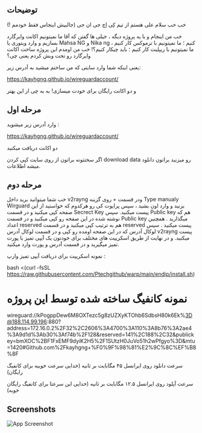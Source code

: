 
## توضیحات
خب خب سلام علی هستم از تیم کِی اِچ جی ان جی (جالبیش اینجاس فقط خودمم !)

خب من اینجام و با یه پروژه دیگه ، خیلی ها گفتن که آقا ما نمیتونیم اکانت وایرگارد بسازیم و وارد ویتوری یا Mahsa NG و Nika ng کنیم ؛ ما نمیتونیم با ترموکس کار کنیم ، ما نمیتونیم با ریپلیت کار کنیم ؛ باید چیکار کنیم؟! خب من اومدم این پروژه ساخت اکانت وایرگارد رو تحت وبش کردم یعنی چی؟

یعنی اینکه شما وارد سایتی که من ساختم میشید به آدرس زیر:

https://kayhgng.github.io/wireguardaccount/

و دو اکانت رایگان برای خودت میسازی! به به چی از این بهتر


## مرحله اول
وارد آدرس زیر میشوید :

https://kayhgng.github.io/wireguardaccount/

دو اکانت دریافت میکنید 

اگر سختتونه براتون از روی سایت کپی کردن download data رو میزنید براتون دانلود میشه اطلاعات.


## مرحله دوم
خب شما میتوانید برید داخل  v2rayng ودر قسمت + روی گزینه Type manualy Wirguard بزنید و وارد اون بشید ، سپس پرایوت کی رو هرکدوم که خواستید از این صفحه کپی میکنید و در قسمت Secrect Key پیست میکنید. سپس Public key هم که نوشته شده در این صفحه رو کپی میکنید و در قسمت Public key میگذارید . همچنین اعداد reserved هم به ترتیب کپی میکنید و در قسمت reserved پیست میکنید . سپس لوکال آدرس که در این صفحه اومده رو کپی و در قسمت لوکال آدرس v2rayng پیست میکنید. و در نهایت از طریق اسکریپت های مختلف برای خودتون یک آیپی تمیز با پورت تمیز میگیرید و در قسمت آدرس و پورت وارد میکنید.

نمونه اسکریپت برای دریافت آیپی تمیز وارپ : 

bash <(curl -fsSL https://raw.githubusercontent.com/Ptechgithub/warp/main/endip/install.sh)



# نمونه کانفیگ ساخته شده توسط این پروژه



wireguard://kPogppDew6M8OXTezc5g8zUZXyKTOhb6SdbsH80k6Ek%3D@188.114.99.196:880?address=172.16.0.2%2F32%2C2606%3A4700%3A110%3A8b76%3A2ae4%3A9d1d%3Ab30%3Af74b%2F128&reserved=141%2C188%2C32&publickey=bmXOC%2BF1FxEMF9dyiK2H5%2F1SUtzH0JuVo51h2wPfgyo%3D&mtu=1420#Github.com%2Fkayhgng+%F0%9F%98%81%E2%9C%8C%EF%B8%8F

سرعت دانلود روی ایرانسل ۴۵ مگابایت بر ثانیه (خدایی سرعت خوبیه برای کانفیگ رایگان)

سرعت آپلود روی ایرانسل ۱۲.۵ مگابایت بر   ثانیه (خدایی این سرعتا برای کانفیگ رایگان خوبه)


## Screenshots

![App Screenshot](https://s8.uupload.ir/files/screenshot_20240916_023247_speedtest_q13e.jpg)

